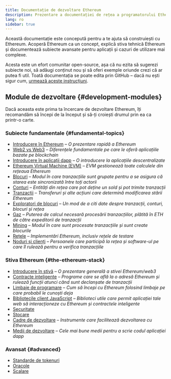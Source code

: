 ```yaml
---
title: Documentație de dezvoltare Ethereum
description: Prezentare a documentației de rețea a programatorului Ethereum.
lang: ro
sidebar: true
---
```


Această documentație este concepută pentru a te ajuta să construiești cu Ethereum. Acoperă Ethereum ca un concept, explică stiva tehnică Ethereum și documentează subiecte avansate pentru aplicații și cazuri de utilizare mai complexe.

Acesta este un efort comunitar open-source, așa că nu ezita să sugerezi subiecte noi, să adăugi conținut nou și să oferi exemple oriunde crezi că ar putea fi util. Toată documentația se poate edita prin GitHub – dacă nu ești sigur cum, [urmează aceste instrucțiuni](https://github.com/ethereum/ethereum-org-website/blob/dev/README.md).

## Module de dezvoltare {#development-modules}

Dacă aceasta este prima ta încercare de dezvoltare Ethereum, îți recomandăm să începi de la început și să-ți croiești drumul prin ea ca printr-o carte.

### Subiecte fundamentale {#fundamental-topics}

- [Introducere în Ethereum](/developers/docs/intro-to-ethereum/) _– O prezentare rapidă a Ethereum_
- [Web2 vs Web3](/developers/docs/web2-vs-web3/) _– Diferențele fundamentale pe care le oferă aplicațiile bazate pe blockchain_
- [Introducere în aplicații dapp](/developers/docs/dapps/) _– O introducere la aplicațiile descentralizate_
- [Ethereum Virtual Machine (EVM)](/developers/docs/evm/) _– EVM gestionează toate calculele din rețeaua Ethereum_
- [Blocuri](/developers/docs/blocks/) _– Modul în care tranzacțiile sunt grupate pentru a se asigura că starea este sincronizată între toți actorii_
- [Conturi](/developers/docs/accounts/) _– Entități din rețea care pot deține un sold și pot trimite tranzacții_
- [Tranzacții](/developers/docs/transactions/) _– Transferuri și alte acțiuni care determină modificarea stării Ethereum_
- [Exploratori de blocuri](/developers/docs/data-and-analytics/block-explorers/) _– Un mod de a citi date despre tranzacții, conturi, blocuri și rețea_
- [Gaz](/developers/docs/gas/) _– Puterea de calcul necesară procesării tranzacțiilor, plătită în ETH de către expeditorii de tranzacții_
- [Mining](/developers/docs/consensus-mechanisms/pow/mining/) _– Modul în care sunt procesate tranzacțiile și sunt create blocurile_
- [Rețele](/developers/docs/networks/) _– Implementări Ethereum, inclusiv rețele de testare_
- [Noduri și clienți](/developers/docs/nodes-and-clients/) _– Persoanele care participă la rețea și software-ul pe care îl rulează pentru a verifica tranzacțiile_

### Stiva Ethereum {#the-ethereum-stack}

- [Introducere în stivă](/developers/docs/ethereum-stack/) _– O prezentare generală a stivei Ethereum/web3_
- [Contracte inteligente](/developers/docs/smart-contracts/) _– Programe care se află la o adresă Ethereum și rulează funcții atunci când sunt declanșate de tranzacții_
- [Limbaje de programare](/developers/docs/programming-languages/) _– Cum să începi cu Ethereum folosind limbaje pe care probabil le cunoști deja_
- [Bibliotecile client JavaScript](/developers/docs/apis/javascript/) _– Biblioteci utile care permit aplicației tale web să interacționeze cu Ethereum și contractele inteligente_
- [Securitate](/developers/docs/smart-contracts/security/)
- [Stocare](/developers/docs/storage/)
- [Cadre de dezvoltare](/developers/docs/frameworks/) _– Instrumente care facilitează dezvoltarea cu Ethereum_
- [Medii de dezvoltare](/developers/docs/ides/) _– Cele mai bune medii pentru a scrie codul aplicației dapp_

### Avansat {#advanced}

- [Standarde de tokenuri](/developers/docs/standards/tokens/)
- [Oracole](/developers/docs/oracles/)
- [Scalare](/developers/docs/scaling/#layer-2-scaling)
